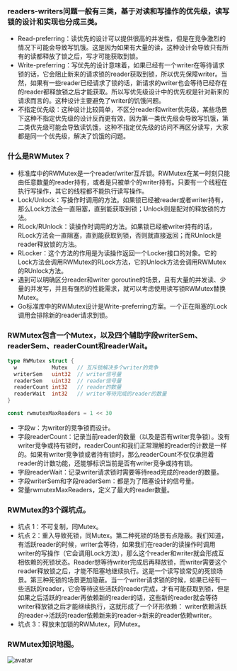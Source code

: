 ### readers-writers问题一般有三类，基于对读和写操作的优先级，读写锁的设计和实现也分成三类。
- Read-preferring：读优先的设计可以提供很高的并发性，但是在竞争激烈的情况下可能会导致写饥饿。这是因为如果有大量的读，这种设计会导致只有所有的读都释放了锁之后，写才可能获取到锁。
- Write-preferring：写优先的设计意味着，如果已经有一个writer在等待请求锁的话，它会阻止新来的请求锁的reader获取到锁，所以优先保障writer。当然，如果有一些reader已经请求了锁的话，新请求的writer也会等待已经存在的reader都释放锁之后才能获取。所以写优先级设计中的优先权是针对新来的请求而言的。这种设计主要避免了writer的饥饿问题。
- 不指定优先级：这种设计比较简单，不区分reader和writer优先级，某些场景下这种不指定优先级的设计反而更有效，因为第一类优先级会导致写饥饿，第二类优先级可能会导致读饥饿，这种不指定优先级的访问不再区分读写，大家都是同一个优先级，解决了饥饿的问题。
### 什么是RWMutex？
- 标准库中的RWMutex是一个reader/writer互斥锁。RWMutex在某一时刻只能由任意数量的reader持有，或者是只被单个的writer持有。只要有一个线程在执行写操作，其它的线程都不能执行读写操作。
- Lock/Unlock：写操作时调用的方法。如果锁已经被reader或者writer持有，那么Lock方法会一直阻塞，直到能获取到锁；Unlock则是配对的释放锁的方法。
- RLock/RUnlock：读操作时调用的方法。如果锁已经被writer持有的话，RLock方法会一直阻塞，直到能获取到锁，否则就直接返回；而RUnlock是reader释放锁的方法。
- RLocker：这个方法的作用是为读操作返回一个Locker接口的对象。它的Lock方法会调用RWMutex的RLock方法，它的Unlock方法会调用RWMutex的RUnlock方法。
- 遇到可以明确区分reader和writer goroutine的场景，且有大量的并发读、少量的并发写，并且有强烈的性能需求，就可以考虑使用读写锁RWMutex替换Mutex。
- Go标准库中的RWMutex设计是Write-preferring方案。一个正在阻塞的Lock调用会排除新的reader请求到锁。
### RWMutex包含一个Mutex，以及四个辅助字段writerSem、readerSem、readerCount和readerWait。
``` go
type RWMutex struct {
  w           Mutex   // 互斥锁解决多个writer的竞争
  writerSem   uint32  // writer信号量
  readerSem   uint32  // reader信号量
  readerCount int32   // reader的数量
  readerWait  int32   // writer等待完成的reader的数量
}

const rwmutexMaxReaders = 1 << 30
```
- 字段w：为writer的竞争锁而设计。
- 字段readerCount：记录当前reader的数量（以及是否有writer竞争锁）。没有writer竞争或持有锁时，readerCount和我们正常理解的reader的计数是一样的。如果有writer竞争锁或者持有锁时，那么readerCount不仅仅承担着reader的计数功能，还能够标识当前是否有writer竞争或持有锁。
- 字段readerWait：记录writer请求锁时需要等待read完成的reader的数量。
- 字段writerSem和字段readerSem：都是为了阻塞设计的信号量。
- 常量rwmutexMaxReaders，定义了最大的reader数量。
### RWMutex的3个踩坑点。
- 坑点 1：不可复制，同Mutex。
- 坑点 2：重入导致死锁，同Mutex。第二种死锁的场景有点隐蔽。我们知道，有活跃reader的时候，writer会等待，如果我们在reader的读操作时调用writer的写操作（它会调用Lock方法），那么这个reader和writer就会形成互相依赖的死锁状态。Reader想等待writer完成后再释放锁，而writer需要这个reader释放锁之后，才能不阻塞地继续执行。这是一个读写锁常见的死锁场景。第三种死锁的场景更加隐蔽。当一个writer请求锁的时候，如果已经有一些活跃的reader，它会等待这些活跃的reader完成，才有可能获取到锁，但是如果之后活跃的reader再依赖新的reader的话，这些新的reader就会等待writer释放锁之后才能继续执行，这就形成了一个环形依赖： writer依赖活跃的reader->活跃的reader依赖新来的reader->新来的reader依赖writer。
- 坑点 3：释放未加锁的RWMutex，同Mutex。
### RWMutex知识地图。
![avatar](https://static001.geekbang.org/resource/image/69/42/695b9aa6027b5d3a61e92cbcbba10042.jpg)